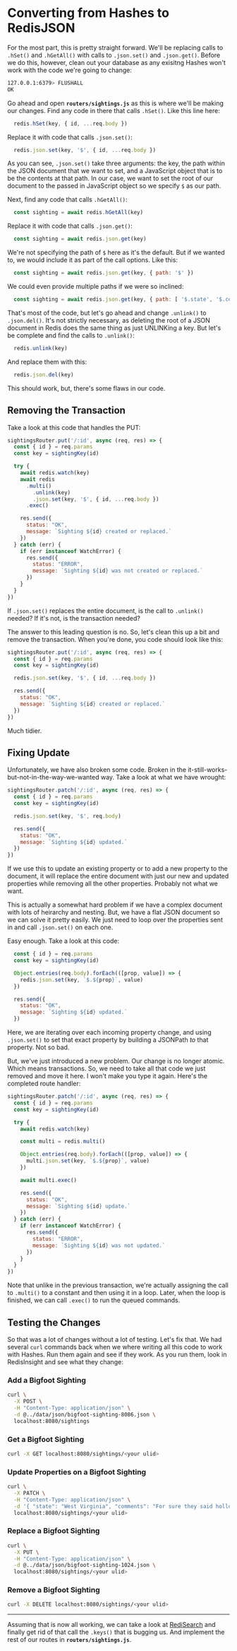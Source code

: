 # Converting from Hashes to RedisJSON #

For the most part, this is pretty straight forward. We'll be replacing calls to `.hSet()` and `.hGetAll()` with calls to `.json.set()` and `.json.get()`. Before we do this, however, clean out your database as any exisitng Hashes won't work with the code we're going to change:

```bash
127.0.0.1:6379> FLUSHALL
OK
```

Go ahead and open **`routers/sightings.js`** as this is where we'll be making our changes. Find any code in there that calls `.hSet()`. Like this line here:

```javascript
  redis.hSet(key, { id, ...req.body })
```

Replace it with code that calls `.json.set()`:

```javascript
  redis.json.set(key, '$', { id, ...req.body })
```

As you can see, `.json.set()` take three arguments: the key, the path within the JSON document that we want to set, and a JavaScript object that is to be the contents at that path. In our case, we want to set the root of our document to the passed in JavaScript object so we specify `$` as our path.

Next, find any code that calls `.hGetAll()`:

```javascript
  const sighting = await redis.hGetAll(key)
```

Replace it with code that calls `.json.get()`:

```javascript
  const sighting = await redis.json.get(key)
```

We're not specifying the path of `$` here as it's the default. But if we wanted to, we would include it as part of the call options. Like this:

```javascript
  const sighting = await redis.json.get(key, { path: '$' })
```

We could even provide multiple paths if we were so inclined:

```javascript
  const sighting = await redis.json.get(key, { path: [ '$.state', '$.county' ] })
```

That's most of the code, but let's go ahead and change `.unlink()` to `.json.del()`. It's not strictly necessary, as deleting the root of a JSON document in Redis does the same thing as just UNLINKing a key. But let's be complete and find the calls to `.unlink()`:

```javascript
  redis.unlink(key)
```

And replace them with this:

```javascript
  redis.json.del(key)
```

This should work, but, there's some flaws in our code.

## Removing the Transaction ##

Take a look at this code that handles the PUT:

```javascript
sightingsRouter.put('/:id', async (req, res) => {
  const { id } = req.params
  const key = sightingKey(id)

  try {
    await redis.watch(key)
    await redis
      .multi()
        .unlink(key)
        .json.set(key, '$', { id, ...req.body })
      .exec()

    res.send({
      status: "OK",
      message: `Sighting ${id} created or replaced.`
    })
  } catch (err) {
    if (err instanceof WatchError) {
      res.send({
        status: "ERROR",
        message: `Sighting ${id} was not created or replaced.`
      })
    }
  }
})
```

If `.json.set()` replaces the entire document, is the call to `.unlink()` needed? If it's not, is the transaction needed?

The answer to this leading question is no. So, let's clean this up a bit and remove the transaction. When you're done, you code should look like this:

```javascript
sightingsRouter.put('/:id', async (req, res) => {
  const { id } = req.params
  const key = sightingKey(id)

  redis.json.set(key, '$', { id, ...req.body })

  res.send({
    status: "OK",
    message: `Sighting ${id} created or replaced.`
  })
})
```

Much tidier.

## Fixing Update ##

Unfortunately, we have also broken some code. Broken in the it-still-works-but-not-in-the-way-we-wanted way. Take a look at what we have wrought:

```javascript
sightingsRouter.patch('/:id', async (req, res) => {
  const { id } = req.params
  const key = sightingKey(id)

  redis.json.set(key, '$', req.body)

  res.send({
    status: "OK",
    message: `Sighting ${id} updated.`
  })
})
```

If we use this to update an existing property or to add a new property to the document, it will replace the entire document with just our new and updated properties while removing all the other properties. Probably not what we want.

This is actually a somewhat hard problem if we have a complex document with lots of heirarchy and nesting. But, we have a flat JSON document so we can solve it pretty easily. We just need to loop over the properties sent in and call `.json.set()` on each one.

Easy enough. Take a look at this code:

```javascript
  const { id } = req.params
  const key = sightingKey(id)

  Object.entries(req.body).forEach(([prop, value]) => {
    redis.json.set(key, `$.${prop}`, value)
  })

  res.send({
    status: "OK",
    message: `Sighting ${id} updated.`
  })
```

Here, we are iterating over each incoming property change, and using `.json.set()` to set that exact property by building a JSONPath *to* that property. Not so bad.

But, we've just introduced a new problem. Our change is no longer atomic. Which means transactions. So, we need to take all that code we just removed and move it here. I won't make you type it again. Here's the completed route handler:

```javascript
sightingsRouter.patch('/:id', async (req, res) => {
  const { id } = req.params
  const key = sightingKey(id)

  try {
    await redis.watch(key)

    const multi = redis.multi()

    Object.entries(req.body).forEach(([prop, value]) => {
      multi.json.set(key, `$.${prop}`, value)
    })

    await multi.exec()

    res.send({
      status: "OK",
      message: `Sighting ${id} update.`
    })
  } catch (err) {
    if (err instanceof WatchError) {
      res.send({
        status: "ERROR",
        message: `Sighting ${id} was not updated.`
      })
    }
  }
})
```

Note that unlike in the previous transaction, we're actually assigning the call to `.multi()` to a constant and then using it in a loop. Later, when the loop is finished, we can call `.exec()` to run the queued commands.


## Testing the Changes ##

So that was a lot of changes without a lot of testing. Let's fix that. We had several `curl` commands back when we where writing all this code to work with Hashes. Run them again and see if they work. As you run them, look in RedisInsight and see what they change:

### Add a Bigfoot Sighting ###

```bash
curl \
  -X POST \
  -H "Content-Type: application/json" \
  -d @../data/json/bigfoot-sighting-8086.json \
  localhost:8080/sightings
```

### Get a Bigfoot Sighting ###

```bash
curl -X GET localhost:8080/sightings/<your ulid>
```

### Update Properties on a Bigfoot Sighting ###

```bash
curl \
  -X PATCH \
  -H "Content-Type: application/json" \
  -d '{ "state": "West Virginia", "comments": "For sure they said hollow as holler." }' \
  localhost:8080/sightings/<your ulid>
```

### Replace a Bigfoot Sighting ###

```bash
curl \
  -X PUT \
  -H "Content-Type: application/json" \
  -d @../data/json/bigfoot-sighting-1024.json \
  localhost:8080/sightings/<your ulid>
```

### Remove a Bigfoot Sighting ###

```bash
curl -X DELETE localhost:8080/sightings/<your ulid>
```

----------------------------------------

Assuming that is now all working, we can take a look at [RediSearch](16-REDISEARCH-BASICS.md) and finally get rid of that call the `.keys()` that is bugging us. And implement the rest of our routes in **`routers/sightings.js`**.
